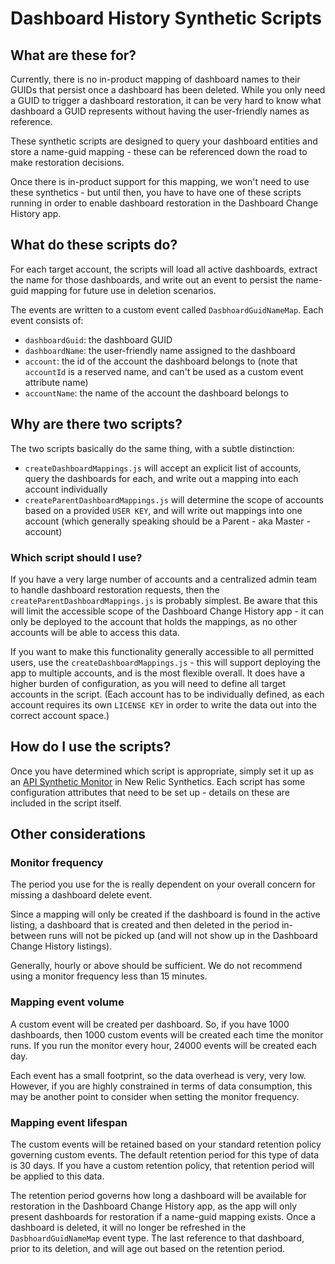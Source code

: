 # Dashboard History Synthetic Scripts

## What are these for?

Currently, there is no in-product mapping of dashboard names to their GUIDs that persist once a dashboard has been deleted. While you only need a GUID to trigger a dashboard restoration, it can be very hard to know what dashboard a GUID represents without having the user-friendly names as reference.

These synthetic scripts are designed to query your dashboard entities and store a name-guid mapping - these can be referenced down the road to make restoration decisions.

Once there is in-product support for this mapping, we won't need to use these synthetics - but until then, you have to have one of these scripts running in order to enable dashboard restoration in the Dashboard Change History app.

## What do these scripts do?

For each target account, the scripts will load all active dashboards, extract the name for those dashboards, and write out an event to persist the name-guid mapping for future use in deletion scenarios.

The events are written to a custom event called `DasbhoardGuidNameMap`. Each event consists of:

- `dashboardGuid`: the dashboard GUID
- `dashboardName`: the user-friendly name assigned to the dashboard
- `account`: the id of the account the dashboard belongs to (note that `accountId` is a reserved name, and can't be used as a custom event attribute name)
- `accountName`: the name of the account the dashboard belongs to

## Why are there two scripts?

The two scripts basically do the same thing, with a subtle distinction:

- `createDashboardMappings.js` will accept an explicit list of accounts, query the dashboards for each, and write out a mapping into each account individually
- `createParentDashboardMappings.js` will determine the scope of accounts based on a provided `USER KEY`, and will write out mappings into one account (which generally speaking should be a Parent - aka Master - account)

### Which script should I use?

If you have a very large number of accounts and a centralized admin team to handle dashboard restoration requests, then the `createParentDashboardMappings.js` is probably simplest. Be aware that this will limit the accessible scope of the Dashboard Change History app - it can only be deployed to the account that holds the mappings, as no other accounts will be able to access this data.

If you want to make this functionality generally accessible to all permitted users, use the `createDashboardMappings.js` - this will support deploying the app to multiple accounts, and is the most flexible overall. It does have a higher burden of configuration, as you will need to define all target accounts in the script. (Each account has to be individually defined, as each account requires its own `LICENSE KEY` in order to write the data out into the correct account space.)

## How do I use the scripts?

Once you have determined which script is appropriate, simply set it up as an [API Synthetic Monitor](https://docs.newrelic.com/docs/synthetics/synthetic-monitoring/scripting-monitors/write-synthetic-api-tests/) in New Relic Synthetics. Each script has some configuration attributes that need to be set up - details on these are included in the script itself.

## Other considerations

### Monitor frequency

The period you use for the is really dependent on your overall concern for missing a dashboard delete event.

Since a mapping will only be created if the dashboard is found in the active listing, a dashboard that is created and then deleted in the period in-between runs will not be picked up (and will not show up in the Dashboard Change History listings).

Generally, hourly or above should be sufficient. We do not recommend using a monitor frequency less than 15 minutes.

### Mapping event volume

A custom event will be created per dashboard. So, if you have 1000 dashboards, then 1000 custom events will be created each time the monitor runs. If you run the monitor every hour, 24000 events will be created each day.

Each event has a small footprint, so the data overhead is very, very low. However, if you are highly constrained in terms of data consumption, this may be another point to consider when setting the monitor frequency.

### Mapping event lifespan

The custom events will be retained based on your standard retention policy governing custom events. The default retention period for this type of data is 30 days. If you have a custom retention policy, that retention period will be applied to this data.

The retention period governs how long a dashboard will be available for restoration in the Dashboard Change History app, as the app will only present dashboards for restoration if a name-guid mapping exists. Once a dashboard is deleted, it will no longer be refreshed in the `DasbhoardGuidNameMap` event type. The last reference to that dashboard, prior to its deletion, and will age out based on the retention period.
